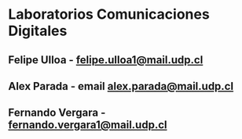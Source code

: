 # Laboratorios Comunicaciones Digitales

## Felipe Ulloa - felipe.ulloa1@mail.udp.cl 
## Alex Parada - email alex.parada@mail.udp.cl 
## Fernando Vergara - fernando.vergara1@mail.udp.cl